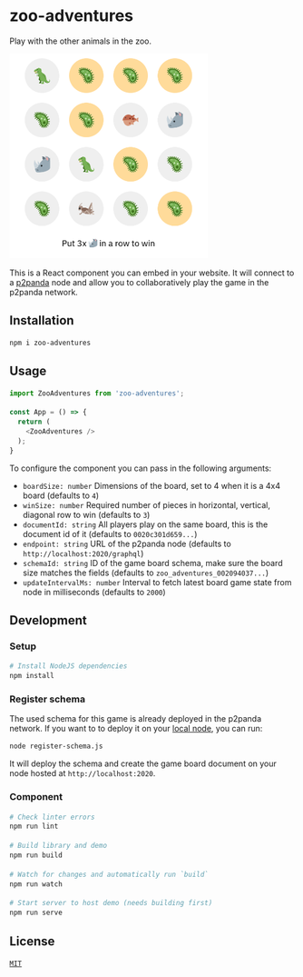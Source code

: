 # zoo-adventures

Play with the other animals in the zoo.

<img src="screenshot.png" width="350" />

This is a React component you can embed in your website. It will connect to a [p2panda](https://github.com/p2panda/handbook) node and allow you to collaboratively play the game in the p2panda network.

## Installation

```bash
npm i zoo-adventures
```

## Usage

```js
import ZooAdventures from 'zoo-adventures';

const App = () => {
  return (
    <ZooAdventures />
  );
}
```

To configure the component you can pass in the following arguments:


* `boardSize: number` Dimensions of the board, set to 4 when it is a 4x4 board (defaults to `4`)
* `winSize: number` Required number of pieces in horizontal, vertical, diagonal row to win (defaults to `3`)
* `documentId: string` All players play on the same board, this is the document id of it (defaults to `0020c301d659...`)
* `endpoint: string` URL of the p2panda node (defaults to `http://localhost:2020/graphql`)
* `schemaId: string` ID of the game board schema, make sure the board size matches the fields (defaults to `zoo_adventures_002094037...`)
* `updateIntervalMs: number` Interval to fetch latest board game state from node in milliseconds (defaults to `2000`)

## Development

### Setup

```bash
# Install NodeJS dependencies
npm install
```

### Register schema

The used schema for this game is already deployed in the p2panda network. If you want to to deploy it on your [local node](https://github.com/p2panda/aquadoggo), you can run:

```bash
node register-schema.js
```

It will deploy the schema and create the game board document on your node hosted at `http://localhost:2020`.

### Component

```bash
# Check linter errors
npm run lint

# Build library and demo
npm run build

# Watch for changes and automatically run `build`
npm run watch

# Start server to host demo (needs building first)
npm run serve
```

## License

[`MIT`](LICENSE)
